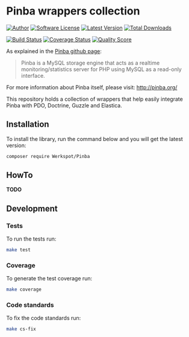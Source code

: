 # Pinba wrappers collection

[![Author](http://img.shields.io/badge/author-@werkspot-blue.svg?style=flat-square)](https://www.werkspot.com/)
[![Software License](https://img.shields.io/badge/license-MIT-blue.svg?style=flat-square)](LICENSE)
[![Latest Version](https://img.shields.io/github/release/Werkspot/Pinba.svg?style=flat-square)](https://github.com/Werkspot/Pinba/releases)
[![Total Downloads](https://img.shields.io/packagist/dt/Werkspot/Pinba.svg?style=flat-square)](https://packagist.org/packages/Werkspot/Pinba)

[![Build Status](https://img.shields.io/scrutinizer/build/g/Werkspot/Pinba.svg?style=flat-square)](https://scrutinizer-ci.com/g/Werkspot/Pinba/build)
[![Coverage Status](https://img.shields.io/scrutinizer/coverage/g/Werkspot/Pinba.svg?style=flat-square)](https://scrutinizer-ci.com/g/Werkspot/Pinba/code-structure)
[![Quality Score](https://img.shields.io/scrutinizer/g/Werkspot/Pinba.svg?style=flat-square)](https://scrutinizer-ci.com/g/Werkspot/Pinba)


As explained in the [Pinba github page](https://github.com/tony2001/pinba_engine):

> Pinba is a MySQL storage engine that acts as a realtime monitoring/statistics server for PHP using MySQL as a read-only interface.

For more information about Pinba itself, please visit: http://pinba.org/

This repository holds a collection of wrappers that help easily integrate Pinba with PDO, Doctrine, Guzzle and Elastica.

## Installation

To install the library, run the command below and you will get the latest version:

```bash
composer require Werkspot/Pinba
```

## HowTo

**TODO**

## Development

### Tests

To run the tests run:
```bash
make test
```

### Coverage

To generate the test coverage run:
```bash
make coverage
```

### Code standards

To fix the code standards run:
```bash
make cs-fix
```

